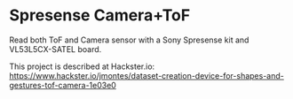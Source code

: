 # Spresense Camera+ToF
 Read both ToF and Camera sensor with a Sony Spresense kit and VL53L5CX-SATEL board.
 
 This project is described at Hackster.io: https://www.hackster.io/jmontes/dataset-creation-device-for-shapes-and-gestures-tof-camera-1e03e0
